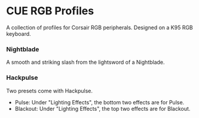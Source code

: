 # CUE RGB Profiles
A collection of profiles for Corsair RGB peripherals. Designed on a K95 RGB keyboard.


### Nightblade
A smooth and striking slash from the lightsword of a Nightblade.

### Hackpulse
Two presets come with Hackpulse.

* Pulse: Under "Lighting Effects", the bottom two effects are for Pulse.
* Blackout: Under "Lighting Effects", the top two effects are for Blackout.
